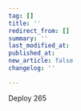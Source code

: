 ```yaml
---
tag: []
title: ''
redirect_from: []
summary: ''
last_modified_at: 
published_at: 
new_article: false
changelog: ''

---
```

Deploy 265